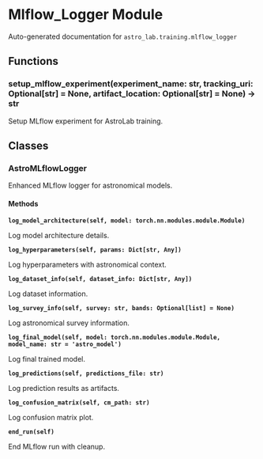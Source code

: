 # Mlflow_Logger Module

Auto-generated documentation for `astro_lab.training.mlflow_logger`

## Functions

### setup_mlflow_experiment(experiment_name: str, tracking_uri: Optional[str] = None, artifact_location: Optional[str] = None) -> str

Setup MLflow experiment for AstroLab training.

## Classes

### AstroMLflowLogger

Enhanced MLflow logger for astronomical models.

#### Methods

**`log_model_architecture(self, model: torch.nn.modules.module.Module)`**

Log model architecture details.

**`log_hyperparameters(self, params: Dict[str, Any])`**

Log hyperparameters with astronomical context.

**`log_dataset_info(self, dataset_info: Dict[str, Any])`**

Log dataset information.

**`log_survey_info(self, survey: str, bands: Optional[list] = None)`**

Log astronomical survey information.

**`log_final_model(self, model: torch.nn.modules.module.Module, model_name: str = 'astro_model')`**

Log final trained model.

**`log_predictions(self, predictions_file: str)`**

Log prediction results as artifacts.

**`log_confusion_matrix(self, cm_path: str)`**

Log confusion matrix plot.

**`end_run(self)`**

End MLflow run with cleanup.
